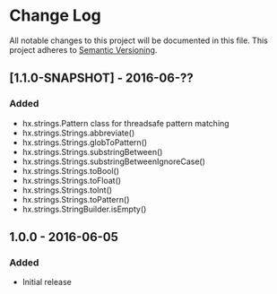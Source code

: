 # Change Log
All notable changes to this project will be documented in this file.
This project adheres to [Semantic Versioning](http://semver.org/).

## [1.1.0-SNAPSHOT] - 2016-06-??
### Added
- hx.strings.Pattern class for threadsafe pattern matching
- hx.strings.Strings.abbreviate()
- hx.strings.Strings.globToPattern()
- hx.strings.Strings.substringBetween()
- hx.strings.Strings.substringBetweenIgnoreCase()
- hx.strings.Strings.toBool()
- hx.strings.Strings.toFloat()
- hx.strings.Strings.toInt()
- hx.strings.Strings.toPattern()
- hx.strings.StringBuilder.isEmpty()

## 1.0.0 - 2016-06-05
### Added
- Initial release
